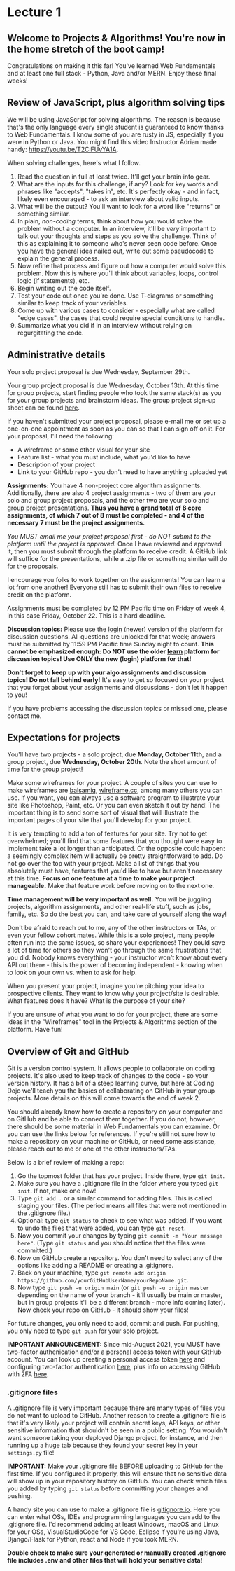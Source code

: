 # Lecture 1

## Welcome to Projects & Algorithms!  You're now in the home stretch of the boot camp!

Congratulations on making it this far!  You've learned Web Fundamentals and at least one full stack - Python, Java and/or MERN.  Enjoy these final weeks!

## Review of JavaScript, plus algorithm solving tips

We will be using JavaScript for solving algorithms.  The reason is because that's the only language every single student is guaranteed to know thanks to Web Fundamentals.  I know some of you are rusty in JS, especially if you were in Python or Java.  You might find this video Instructor Adrian made handy: https://youtu.be/T2CiFUvYA1A.

When solving challenges, here's what I follow.
1. Read the question in full at least twice.  It'll get your brain into gear.
2. What are the inputs for this challenge, if any?  Look for key words and phrases like "accepts", "takes in", etc.  It's perfectly okay - and in fact, likely even encouraged - to ask an interview about valid inputs.
3. What will be the output?  You'll want to look for a word like "returns" or something similar.
4. In plain, *non-coding* terms, think about how you would solve the problem without a computer.  In an interview, it'll be *very* important to talk out your thoughts and steps as you solve the challenge.  Think of this as explaining it to someone who's never seen code before.  Once you have the general idea nailed out, write out some pseudocode to explain the general process.
5. Now refine that process and figure out how a computer would solve this problem.  Now this is where you'll think about variables, loops, control logic (if statements), etc.
6. Begin writing out the code itself.
7. Test your code out once you're done.  Use T-diagrams or something similar to keep track of your variables.  
8. Come up with various cases to consider - especially what are called "edge cases", the cases that could require special conditions to handle.
9. Summarize what you did if in an interview without relying on regurgitating the code.

## Administrative details

Your solo project proposal is due Wednesday, September 29th.

Your group project proposal is due Wednesday, October 13th.  At this time for group projects, start finding people who took the same stack(s) as you for your group projects and brainstorm ideas.  The group project sign-up sheet can be found [here](https://docs.google.com/spreadsheets/d/1smnBOnVDEoIxn6aIw1k2KyB6NjUc3Bglg3Jmt3Pc2UY/edit?usp=sharing).

If you haven't submitted your project proposal, please e-mail me or set up a one-on-one appointment as soon as you can so that I can sign off on it.  For your proposal, I'll need the following:
- A wireframe or some other visual for your site
- Feature list - what you must include, what you'd like to have
- Description of your project
- Link to your GitHub repo - you don't need to have anything uploaded yet

**Assignments:** You have 4 non-project core algorithm assignments.  Additionally, there are also 4 project assignments - two of them are your solo and group project proposals, and the other two are your solo and group project presentations.  **Thus you have a grand total of 8 core assignments, of which 7 out of 8 must be completed - and 4 of the necessary 7 must be the project assignments.**  

*You MUST email me your project proposal first - do NOT submit to the platform until the project is approved.* Once I have reviewed and approved it, then you must submit through the platform to receive credit.  A GitHub link will suffice for the presentations, while a .zip file or something similar will do for the proposals.

I encourage you folks to work together on the assignments!  You can learn a lot from one another!  Everyone still has to submit their own files to receive credit on the platform.

Assignments must be completed by 12 PM Pacific time on Friday of week 4, in this case Friday, October 22.  This is a hard deadline.

**Discussion topics:** Please use the [login](https://login.codingdojo.com) (newer) version of the platform for discussion questions.  All questions are unlocked for that week; answers must be submitted by 11:59 PM Pacific time Sunday night to count.  **This cannot be emphasized enough: Do NOT use the older [learn](https://learn.codingdojo.com) platform for discussion topics!  Use ONLY the new (login) platform for that!**

**Don't forget to keep up with your algo assignments and discussion topics!  Do not fall behind early!**  It's easy to get so focused on your project that you forget about your assignments and discussions - don't let it happen to you!

If you have problems accessing the discussion topics or missed one, please contact me.

## Expectations for projects

You'll have two projects - a solo project, due **Monday, October 11th**, and a group project, due **Wednesday, October 20th**.  Note the short amount of time for the group project!

Make some wireframes for your project.  A couple of sites you can use to make wireframes are [balsamiq](https://www.balsamiq.com), [wireframe.cc](https://wireframe.cc), among many others you can use.  If you want, you can always use a software program to illustrate your site like Photoshop, Paint, etc.  Or you can even sketch it out by hand!  The important thing is to send some sort of visual that will illustrate the important pages of your site that you'll develop for your project.

It is very tempting to add a ton of features for your site.  Try not to get overwhelmed; you'll find that some features that you thought were easy to implement take a lot longer than anticipated.  Or the opposite could happen: a seemingly complex item will actually be pretty straightforward to add.  Do not go over the top with your project.  Make a list of things that you absolutely must have, features that you'd like to have but aren't necessary at this time.  **Focus on one feature at a time to make your project manageable.**  Make that feature work before moving on to the next one.

**Time management will be very important as well.** You will be juggling projects, algorithm assignments, and other real-life stuff, such as jobs, family, etc.  So do the best you can, and take care of yourself along the way!

Don't be afraid to reach out to me, any of the other instructors or TAs, or even your fellow cohort mates.  While this is a solo project, many people often run into the same issues, so share your experiences!  They could save a lot of time for others so they won't go through the same frustrations that you did.  Nobody knows everything - your instructor won't know about every API out there - this is the power of becoming independent - knowing when to look on your own vs. when to ask for help.

When you present your project, imagine you're pitching your idea to prospective clients.  They want to know why your project/site is desirable.  What features does it have?  What is the purpose of your site?

If you are unsure of what you want to do for your project, there are some ideas in the "Wireframes" tool in the Projects & Algorithms section of the platform.  Have fun!

## Overview of Git and GitHub

Git is a version control system.  It allows people to collaborate on coding projects.  It's also used to keep track of changes to the code - so your version history.  It has a bit of a steep learning curve, but here at Coding Dojo we'll teach you the basics of collaborating on GitHub in your group projects.  More details on this will come towards the end of week 2.

You should already know how to create a repository on your computer and on GitHub and be able to connect them together.  If you do not, however, there should be some material in Web Fundamentals you can examine.  Or you can use the links below for references.  If you're still not sure how to make a repository on your machine or GitHub, or need some assistance, please reach out to me or one of the other instructors/TAs.

Below is a brief review of making a repo:

1. Go the topmost folder that has your project.  Inside there, type `git init`.
2. Make sure you have a .gitignore file in the folder where you typed `git init`.  If not, make one now!
3. Type `git add .` or a similar command for adding files.  This is called staging your files.  (The period means all files that were not mentioned in the .gitignore file.)
4. Optional: type `git status` to check to see what was added.  If you want to undo the files that were added, you can type `git reset`.
5. Now you commit your changes by typing `git commit -m "Your message here"`.  (Type `git status` and you should notice that the files were committed.)
6. Now on GitHub create a repository.  You don't need to select any of the options like adding a README or creating a .gitignore.
7. Back on your machine, type `git remote add origin https://github.com/yourGitHubUserName/yourRepoName.git`.
8. Now type `git push -u origin main` (or `git push -u origin master` depending on the name of your branch - it'll usually be main or master, but in group projects it'll be a different branch - more info coming later).  Now check your repo on GitHub - it should show your files!

For future changes, you only need to add, commit and push.  For pushing, you only need to type `git push` for your solo project.

**IMPORTANT ANNOUNCEMENT:** Since mid-August 2021, you MUST have two-factor authenication and/or a personal access token with your GitHub account.  You can look up creating a personal access token [here](https://docs.github.com/en/github/authenticating-to-github/keeping-your-account-and-data-secure/creating-a-personal-access-token) and configuring two-factor authentication [here](https://docs.github.com/en/github/authenticating-to-github/securing-your-account-with-two-factor-authentication-2fa/configuring-two-factor-authentication), plus info on accessing GitHub with 2FA [here](https://docs.github.com/en/github/authenticating-to-github/securing-your-account-with-two-factor-authentication-2fa/accessing-github-using-two-factor-authentication).


### .gitignore files
A .gitignore file is very important because there are many types of files you do not want to upload to GitHub.  Another reason to create a .gitignore file is that it's very likely your project will contain secret keys, API keys, or other sensitive information that shouldn't be seen in a public setting.  You wouldn't want someone taking your deployed Django project, for instance, and then running up a huge tab because they found your secret key in your `settings.py` file!

**IMPORTANT:** Make your .gitignore file BEFORE uploading to GitHub for the first time.  If you configured it properly, this will ensure that no sensitive data will show up in your repository history on GitHub.  You can check which files you added by typing `git status` before committing your changes and pushing.

A handy site you can use to make a .gitignore file is [gitignore.io](https://www.toptal.com/developers/gitignore).  Here you can enter what OSs, IDEs and programming languages you can add to the .gitignore file.  I'd recommend adding at least Windows, macOS and Linux for your OSs, VisualStudioCode for VS Code, Eclipse if you're using Java, Django/Flask for Python, react and Node if you took MERN.  

**Double check to make sure your generated or manually created .gitignore file includes .env and other files that will hold your sensitive data!**